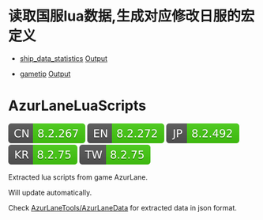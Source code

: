 # 读取国服lua数据,生成对应修改日服的宏定义


* [ship_data_statistics](https://github.com/liusj5257/AzurLaneLuaScripts_AdjustJPToCN/blob/main/Adjust/ship_data_statistics.cpp)   [Output](https://github.com/liusj5257/AzurLaneLuaScripts_AdjustJPToCN/blob/main/Output/ship_data_statistics)

* [gametip](https://github.com/liusj5257/AzurLaneLuaScripts_AdjustJPToCN/blob/main/Adjust/gametip.cpp) [Output](https://github.com/liusj5257/AzurLaneLuaScripts_AdjustJPToCN/blob/main/Output/gametip)







# AzurLaneLuaScripts

![](versions/CN.svg)
![](versions/EN.svg)
![](versions/JP.svg)
![](versions/KR.svg)
![](versions/TW.svg)

Extracted lua scripts from game AzurLane.

Will update automatically.

Check [AzurLaneTools/AzurLaneData](https://github.com/AzurLaneTools/AzurLaneData) for extracted data in json format.
